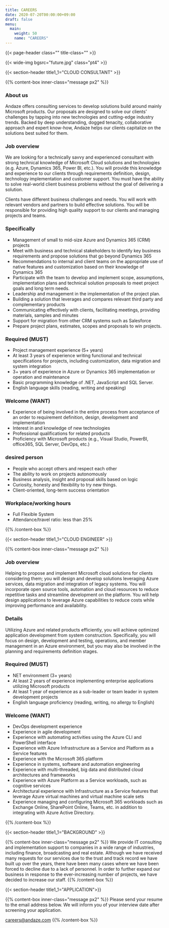 ```yaml
---
title: CAREERS
date: 2020-07-20T00:00:00+09:00
draft: false
menu:
  main:
    weight: 50
    name: "CAREERS"
---
```


{{< page-header class="" title-class="" >}}

{{< wide-img bgsrc="future.jpg" class="pt4" >}}

{{< section-header title1_1="CLOUD CONSULTANT" >}}

{{% content-box inner-class="message px2" %}}

### About us

Andaze offers consulting services to develop solutions build around mainly Microsoft products. Our proposals are designed to solve our clients’ challenges by tapping into new technologies and cutting-edge industry trends. Backed by deep understanding, dogged tenacity, collaborative approach and expert know-how, Andaze helps our clients capitalize on the solutions best suited for them.

### Job overview

We are looking for a technically savvy and experienced consultant with strong technical knowledge of Microsoft Cloud solutions and technologies (e.g. Azure, Dynamics 365, Power BI, etc.). You will provide this knowledge and experience to our clients through requirements definition, design, technology implementation and customer support. You must have the ability to solve real-world client business problems without the goal of delivering a solution.

Clients have different business challenges and needs. You will work with relevant vendors and partners to build effective solutions. You will be responsible for providing high quality support to our clients and managing projects and teams.

### Specifically

- Management of small to mid-size Azure and Dynamics 365 (CRM) projects
- Meet with business and technical stakeholders to identify key business requirements and propose solutions that go beyond Dynamics 365
- Recommendations to internal and client teams on the appropriate use of native features and customization based on their knowledge of Dynamics 365
- Participate with the team to develop and implement scope, assumptions, implementation plans and technical solution proposals to meet project goals and long term needs.
- Leadership and management in the implementation of the project plan.
- Building a solution that leverages and compares relevant third party and complementary products
- Communicating effectively with clients, facilitating meetings, providing materials, samples and minutes
- Support for migration from other CRM systems such as Salesforce
- Prepare project plans, estimates, scopes and proposals to win projects.

### Required (MUST)

- Project management experience (5+ years)
- At least 3 years of experience writing functional and technical specifications for projects, including customization, data migration and system integration
- 3+ years of experience in Azure or Dynamics 365 implementation or operation and maintenance
- Basic programming knowledge of .NET, JavaScript and SQL Server.
- English language skills (reading, writing and speaking)

### Welcome (WANT)

- Experience of being involved in the entire process from acceptance of an order to requirement definition, design, development and implementation
- Interest in and knowledge of new technologies
- Professional qualifications for related products
- Proficiency with Microsoft products (e.g., Visual Studio, PowerBI, office365, SQL Server, DevOps, etc.)

### desired person

- People who accept others and respect each other
- The ability to work on projects autonomously
- Business analysis, insight and proposal skills based on logic
- Curiosity, honesty and flexibility to try new things.
- Client-oriented, long-term success orientation

### Workplace/working hours

- Full Flexible System
- Attendance/travel ratio: less than 25%

<!-- li レンダリングバグ回避コメント↑ -->

{{% /content-box %}}

{{< section-header title1_1="CLOUD ENGINEER" >}}

{{% content-box inner-class="message px2" %}}

### Job overview

Helping to propose and implement Microsoft cloud solutions for clients considering them; you will design and develop solutions leveraging Azure services, data migration and integration of legacy systems. You will incorporate open source tools, automation and cloud resources to reduce repetitive tasks and streamline development on the platform. You will help design applications to leverage Azure capabilities to reduce costs while improving performance and availability.

### Details

Utilizing Azure and related products efficiently, you will achieve optimized application development from system construction. Specifically, you will focus on design, development and testing, operations, and member management in an Azure environment, but you may also be involved in the planning and requirements definition stages.

### Required (MUST)

- NET environment (3+ years)
- At least 2 years of experience implementing enterprise applications utilizing Microsoft products
- At least 1 year of experience as a sub-leader or team leader in system development projects
- English language proficiency (reading, writing, no allergy to English)

### Welcome (WANT)

- DevOps development experience
- Experience in agile development
- Experience with automating activities using the Azure CLI and PowerShell interface
- Experience with Azure Infrastructure as a Service and Platform as a Service features
- Experience with the Microsoft 365 platform
- Experience in systems, software and automation engineering
- Experience with multi-threaded, big data and distributed cloud architectures and frameworks
- Experience with Azure Platform as a Service workloads, such as cognitive services
- Architectural experience with Infrastructure as a Service features that leverage Azure virtual machines and virtual machine scale sets
- Experience managing and configuring Microsoft 365 workloads such as Exchange Online, SharePoint Online, Teams, etc. in addition to integrating with Azure Active Directory.

<!-- li レンダリングバグ回避コメント↑ -->

{{% /content-box %}}

{{< section-header title1_1="BACKGROUND" >}}

{{% content-box inner-class="message px2" %}}
We provide IT consulting and implementation support to companies in a wide range of industries, including finance, broadcasting and real estate. Although we have received many requests for our services due to the trust and track record we have built up over the years, there have been many cases where we have been forced to decline due to a lack of personnel. In order to further expand our business in response to the ever-increasing number of projects, we have decided to increase our staff.
{{% /content-box %}}

{{< section-header title1_1="APPLICATION">}}

{{% content-box inner-class="message px2" %}}
Please send your resume to the email address below. We will inform you of your interview date after screening your application.

careers@andaze.com
{{% /content-box %}}
